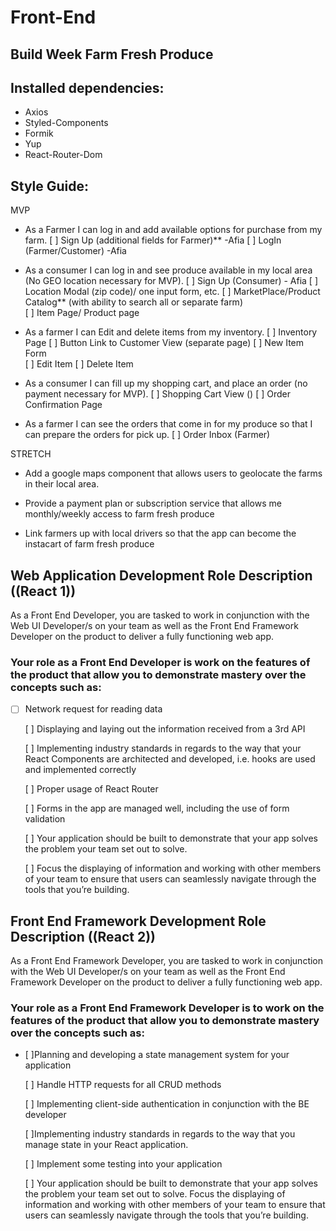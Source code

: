 # Front-End

## Build Week Farm Fresh Produce

## Installed dependencies: 

- Axios
- Styled-Components
- Formik
- Yup
- React-Router-Dom


## Style Guide:


MVP

- As a Farmer I can log in and add available options for purchase from my farm. 
    [ ] Sign Up (additional fields for Farmer)** -Afia
    [ ] LogIn (Farmer/Customer) -Afia

    


- As a consumer I can log in and see produce available in my local area (No GEO location necessary for MVP).
    [ ] Sign Up (Consumer) - Afia
    [ ] Location Modal (zip code)/ one input form, etc. 
    [ ] MarketPlace/Product Catalog** (with ability to search all or separate farm)  
    [ ] Item Page/ Product page 


- As a farmer I can Edit and delete items from my inventory.
    [ ] Inventory Page
        [ ] Button Link to Customer View (separate page)
        [ ] New Item Form  
        [ ] Edit Item
        [ ] Delete Item 

- As a consumer I can fill up my shopping cart, and place an order (no payment necessary for MVP).
    [ ] Shopping Cart View ()
    [ ] Order Confirmation Page

- As a farmer I can see the orders that come in for my produce so that I can prepare the orders for pick up.
    [ ] Order Inbox (Farmer)

STRETCH

- Add a google maps component that allows users to geolocate the farms in their local area.

- Provide a payment plan or subscription service that allows me monthly/weekly access to farm       fresh produce

- Link farmers up with local drivers so that the app can become the instacart of farm fresh         produce

## **Web Application Development Role Description**  ((React 1))

As a Front End Developer, you are tasked to work in conjunction with the Web UI Developer/s on your team as well as the Front End Framework Developer on the product to deliver a fully functioning web app.

### Your role as a Front End Developer is work on the features of the product that allow you to demonstrate mastery over the concepts such as:

- [ ] Network request for reading data
  
  [ ] Displaying and laying out the information received from a 3rd API
  
  [ ] Implementing industry standards in regards to the way that your React Components are            architected and developed, i.e. hooks are used and implemented correctly
  
  [ ] Proper usage of React Router
  
  [ ] Forms in the app are managed well, including the use of form validation
  
  [ ] Your application should be built to demonstrate that your app solves the problem your team      set out to solve.
  
  [ ] Focus the displaying of information and working with other members of your team to ensure that users can seamlessly navigate through the tools that you’re building.


## Front End Framework **Development Role Description**  ((React 2))

As a Front End Framework Developer, you are tasked to work in conjunction with the Web UI Developer/s on your team as well as the Front End Framework Developer on the product to deliver a fully functioning web app.

### Your role as a Front End Framework Developer is to work on the features of the product that allow you to demonstrate mastery over the concepts such as:

- [ ]Planning and developing a state management system for your application
 
  [ ] Handle HTTP requests for all CRUD methods
  
  [ ] Implementing client-side authentication in conjunction with the BE developer
  
  [ ]Implementing industry standards in regards to the way that you manage state in your React application.

  [ ]  Implement some testing into your application
  
  [ ] Your application should be built to demonstrate that your app solves the problem your team set out to solve. Focus the displaying of information and working with other members of your team to ensure that users can seamlessly navigate through the tools that you’re building.

